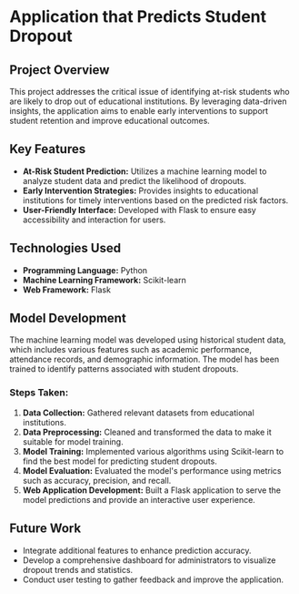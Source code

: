 # Application that Predicts Student Dropout


## Project Overview

This project addresses the critical issue of identifying at-risk students who are likely to drop out of educational institutions. By leveraging data-driven insights, the application aims to enable early interventions to support student retention and improve educational outcomes.

## Key Features

- **At-Risk Student Prediction:** Utilizes a machine learning model to analyze student data and predict the likelihood of dropouts.
- **Early Intervention Strategies:** Provides insights to educational institutions for timely interventions based on the predicted risk factors.
- **User-Friendly Interface:** Developed with Flask to ensure easy accessibility and interaction for users.

## Technologies Used

- **Programming Language:** Python
- **Machine Learning Framework:** Scikit-learn
- **Web Framework:** Flask

## Model Development

The machine learning model was developed using historical student data, which includes various features such as academic performance, attendance records, and demographic information. The model has been trained to identify patterns associated with student dropouts.

### Steps Taken:

1. **Data Collection:** Gathered relevant datasets from educational institutions.
2. **Data Preprocessing:** Cleaned and transformed the data to make it suitable for model training.
3. **Model Training:** Implemented various algorithms using Scikit-learn to find the best model for predicting student dropouts.
4. **Model Evaluation:** Evaluated the model's performance using metrics such as accuracy, precision, and recall.
5. **Web Application Development:** Built a Flask application to serve the model predictions and provide an interactive user experience.

## Future Work

- Integrate additional features to enhance prediction accuracy.
- Develop a comprehensive dashboard for administrators to visualize dropout trends and statistics.
- Conduct user testing to gather feedback and improve the application.

